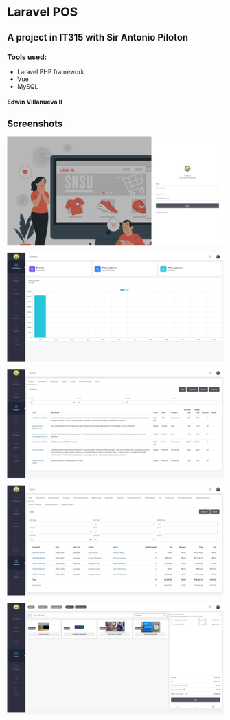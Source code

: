 # Laravel POS

## A project in IT315 with Sir Antonio Piloton

### Tools used:
  * Laravel PHP framework
  * Vue
  * MySQL

#### Edwin Villanueva II

## Screenshots

![alt text](https://github.com/ecvii/laravelvuepos/blob/master/screenshots/Web%20capture_7-1-2023_211220_laravelvuepos.ecvii.jpeg?raw=true)

![alt text](https://github.com/ecvii/laravelvuepos/blob/master/screenshots/Web%20capture_7-1-2023_21131_laravelvuepos.ecvii.jpeg?raw=true)

![alt text](https://github.com/ecvii/laravelvuepos/blob/master/screenshots/Web%20capture_7-1-2023_211325_laravelvuepos.ecvii.jpeg?raw=true)

![alt text](https://github.com/ecvii/laravelvuepos/blob/master/screenshots/Web%20capture_7-1-2023_211423_laravelvuepos.ecvii.jpeg?raw=true)

![alt text](https://github.com/ecvii/laravelvuepos/blob/master/screenshots/Web%20capture_7-1-2023_21143_laravelvuepos.ecvii.jpeg?raw=true)
